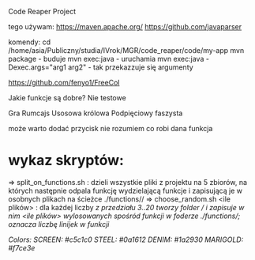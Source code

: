 Code Reaper Project

tego używam:
https://maven.apache.org/
https://github.com/javaparser

komendy:
cd /home/asia/Publiczny/studia/IVrok/MGR/code_reaper/code/my-app
mvn package - buduje
mvn exec:java - uruchamia
mvn exec:java -Dexec.args="arg1 arg2" - tak przekazzuje się argumenty

https://github.com/fenyo1/FreeCol

Jakie funkcje są dobre?
Nie testowe

Gra
Rumcajs
Usosowa królowa
Podpięciowy faszysta

może warto dodać przycisk nie rozumiem co robi dana funkcja

wykaz skryptów:
===============
=> split_on_functions.sh : dzieli wszystkie pliki z projektu na 5 zbiorów, na których następnie odpala funkcję wydzielającą funkcje i zapisującą je w osobnych plikach na ścieżce ./functions/<liczba lini w funkcji>/<plik>
=> choose_random.sh <ile plików> <do jakiego folderu> : dla każdej liczby <i> z przedziału 3..20 tworzy folder <do jakiego folderu>/<i> i zapisuje w nim <ile plików> wylosowanych spośród funkcji w foderze ./functions/<i>; <i> oznacza liczbę linijek w funkcji

Colors:
SCREEN: #c5c1c0
STEEL: #0a1612
DENIM: #1a2930
MARIGOLD: #f7ce3e